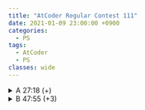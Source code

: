 ```yaml
---
title: "AtCoder Regular Contest 111"
date: 2021-01-09 23:00:00 +0900
categories:
  - PS
tags:
  - AtCoder
  - PS
classes: wide
---
```


<script type="text/javascript" 
src="https://cdn.mathjax.org/mathjax/latest/MathJax.js?config=TeX-AMS_HTML">
</script>

<details>
<summary>A 27:18 (+)</summary>

<div markdown = "1">

## A. Simple Math 2

정수론 문제이다.

먼저 다음을 생각할 수 있다.

$$10^N = a \times M^2 + b \times M + c$$

단 $$a \ge 0, 0 \le b \lt M, 0 \le c \t M$$

이렇게 하면 구하고자 하는 답은 $$b$$ 값이 된다.

따라서 $$\left\lfloor\dfrac{10^N \pmod M^2}{M}\right\rfloor$$ 의 값을 구해주면 된다.

```cpp
#include <iostream>
#include <cmath>

typedef long long ll;

ll powmod(ll a, ll n, ll mod)
{
    if (n == 0)
        return 1;
    if (n == 1)
        return a % mod;
    ll b = powmod(a, n / 2, mod);
    b = (b * b) % mod;
    if (n & 1)
        b = (a * b) % mod;
    return b % mod;
}

int main(void)
{
    std::cin.tie(0);
    std::ios_base::sync_with_stdio(false);

    ll N, M;
    std::cin >> N >> M;

    std::cout << powmod(10, N, M * M) / M << "\n";

    return 0;
}
```

</details>

<details>
<summary>B 47:55 (+3)</summary>

<div markdown = "1">

## B. Reversible Cards

정해는 그래프 탐색 알고리즘을 통해 각 Connected Components 마다 tree인지를 판별해 각 값을 더해주는 것이다. (tree 의 경우 n-1, 아닐 경우 n)

나는 문제를 나이브하게 해석해서 이분매칭 알고리즘을 먼저 떠올렸다.

정점의 개수가 40만개이기 때문에 일반적인 알고리즘을 쓰게 되는 경우 TLE 를 받는다.

$$visited$$ 배열의 초기화방식만 바꿔줘도 쉽게 AC를 받을 수 있다.

이렇게 최적화를 하지 않고도 $$O(E\sqrt{V})$$에 이분매칭을 수행하고 AC를 받는 호프크로프트 카프(Hopcroft-Karp algorithm)알고리즘이 존재한다고 한다.

```cpp
#include <iostream>
#include <cmath>

typedef long long ll;

ll powmod(ll a, ll n, ll mod)
{
    if (n == 0)
        return 1;
    if (n == 1)
        return a % mod;
    ll b = powmod(a, n / 2, mod);
    b = (b * b) % mod;
    if (n & 1)
        b = (a * b) % mod;
    return b % mod;
}

int main(void)
{
    std::cin.tie(0);
    std::ios_base::sync_with_stdio(false);

    ll N, M;
    std::cin >> N >> M;

    std::cout << powmod(10, N, M * M) / M << "\n";

    return 0;
}
```

</details>